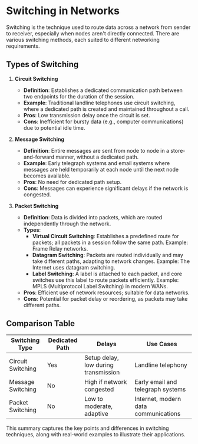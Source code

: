 # Switching in Networks

Switching is the technique used to route data across a network from sender to receiver, especially when nodes aren't directly connected. There are various switching methods, each suited to different networking requirements.

## Types of Switching

1. **Circuit Switching**
   - **Definition**: Establishes a dedicated communication path between two endpoints for the duration of the session.
   - **Example**: Traditional landline telephones use circuit switching, where a dedicated path is created and maintained throughout a call.
   - **Pros**: Low transmission delay once the circuit is set.
   - **Cons**: Inefficient for bursty data (e.g., computer communications) due to potential idle time.

2. **Message Switching**
   - **Definition**: Entire messages are sent from node to node in a store-and-forward manner, without a dedicated path.
   - **Example**: Early telegraph systems and email systems where messages are held temporarily at each node until the next node becomes available.
   - **Pros**: No need for dedicated path setup.
   - **Cons**: Messages can experience significant delays if the network is congested.

3. **Packet Switching**
   - **Definition**: Data is divided into packets, which are routed independently through the network.
   - **Types**:
     - **Virtual Circuit Switching**: Establishes a predefined route for packets; all packets in a session follow the same path. Example: Frame Relay networks.
     - **Datagram Switching**: Packets are routed individually and may take different paths, adapting to network changes. Example: The Internet uses datagram switching.
     - **Label Switching**: A label is attached to each packet, and core switches use this label to route packets efficiently. Example: MPLS (Multiprotocol Label Switching) in modern WANs.
   - **Pros**: Efficient use of network resources; suitable for data networks.
   - **Cons**: Potential for packet delay or reordering, as packets may take different paths.

## Comparison Table

| Switching Type         | Dedicated Path | Delays             | Use Cases                              |
|------------------------|----------------|--------------------|----------------------------------------|
| Circuit Switching      | Yes            | Setup delay, low during transmission | Landline telephony                     |
| Message Switching      | No             | High if network congested | Early email and telegraph systems     |
| Packet Switching       | No             | Low to moderate, adaptive | Internet, modern data communications   |

This summary captures the key points and differences in switching techniques, along with real-world examples to illustrate their applications.